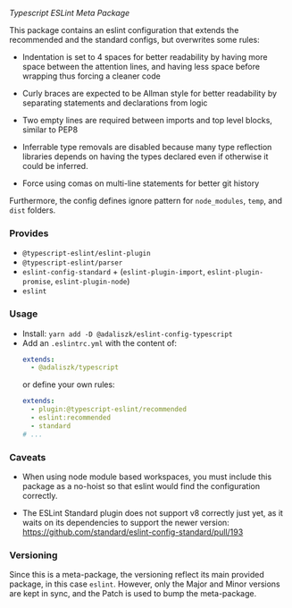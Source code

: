 _Typescript ESLint Meta Package_

This package contains an eslint configuration that extends the recommended and the standard configs, but overwrites some
rules:

- Indentation is set to 4 spaces for better readability by having more space between the attention lines, and having
  less space before wrapping thus forcing a cleaner code

- Curly braces are expected to be Allman style for better readability by separating statements and declarations from
  logic

- Two empty lines are required between imports and top level blocks, similar to PEP8

- Inferrable type removals are disabled because many type reflection libraries depends on having the types declared even
  if otherwise it could be inferred.

- Force using comas on multi-line statements for better git history

Furthermore, the config defines ignore pattern for `node_modules`, `temp`, and `dist` folders.

### Provides

- `@typescript-eslint/eslint-plugin`
- `@typescript-eslint/parser`
- `eslint-config-standard` + (`eslint-plugin-import`, `eslint-plugin-promise`, `eslint-plugin-node`)
- `eslint`

### Usage

- Install: `yarn add -D @adaliszk/eslint-config-typescript`
- Add an `.eslintrc.yml` with the content of:
  ```yaml
  extends:
    - @adaliszk/typescript 
  ```
  or define your own rules:
  ```yaml
  extends:
    - plugin:@typescript-eslint/recommended
    - eslint:recommended
    - standard
  # ...
  ```

### Caveats

- When using node module based workspaces, you must include this package as a no-hoist so that eslint would find the
  configuration correctly.

- The ESLint Standard plugin does not support v8 correctly just yet, as it waits on its dependencies to support the
  newer version: https://github.com/standard/eslint-config-standard/pull/193

### Versioning

Since this is a meta-package, the versioning reflect its main provided package, in this case `eslint`. However, only the
Major and Minor versions are kept in sync, and the Patch is used to bump the meta-package.
